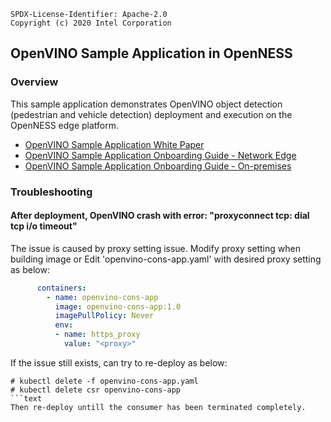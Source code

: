 ```text
SPDX-License-Identifier: Apache-2.0
Copyright (c) 2020 Intel Corporation
```

## OpenVINO Sample Application in OpenNESS

### Overview
This sample application demonstrates OpenVINO object detection (pedestrian and vehicle detection) deployment and execution on the OpenNESS edge platform.

- [OpenVINO Sample Application White Paper](https://github.com/otcshare/specs/blob/master/doc/applications/openness_openvino.md)
- [OpenVINO Sample Application Onboarding Guide - Network Edge](https://github.com/otcshare/specs/blob/master/doc/applications-onboard/network-edge-applications-onboarding.md#onboarding-openvino-application)
- [OpenVINO Sample Application Onboarding Guide - On-premises](https://github.com/otcshare/specs/blob/master/doc/applications-onboard/on-premises-applications-onboarding.md#onboarding-openvino-applications)


### Troubleshooting

#### After deployment, OpenVINO crash with error: "proxyconnect tcp: dial tcp i/o timeout"

The issue is caused by proxy setting issue. Modify proxy setting when building image or Edit 'openvino-cons-app.yaml' with desired proxy setting as below:
```yaml
      containers:
        - name: openvino-cons-app
          image: openvino-cons-app:1.0
          imagePullPolicy: Never
          env:
          - name: https_proxy
            value: "<proxy>"

```
If the issue still exists, can try to re-deploy as below:
```shell
# kubectl delete -f openvino-cons-app.yaml
# kubectl delete csr openvino-cons-app
```text
Then re-deploy untill the consumer has been terminated completely.  
